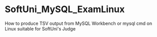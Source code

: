 # SoftUni_MySQL_ExamLinux
How to produce TSV output from MySQL Workbench or mysql cmd on Linux suitable for SoftUni's Judge

